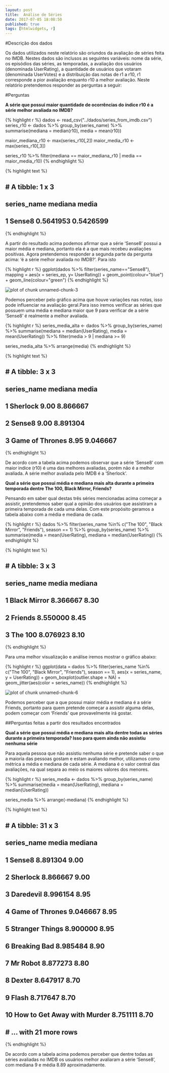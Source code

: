 ```yaml
---
layout: post
title:  Análise de Séries
date: 2017-07-05 18:08:50
published: true
tags: [htmlwidgets, r]
---
```





#Descrição dos dados

Os dados utilizados neste relatório são oriundos da avaliação de séries feita no IMDB. Nestes dados são inclusos as seguintes variáveis: nome da série, os episódios das séries, as temporadas, a avaliação dos usuários (denominada UserRating), a quantidade de usuários que votaram (denominada UserVotes) e a distribuição das notas de r1 a r10, r1 corresponde a pior avaliação enquanto r10 a melhor avaliação. Neste relatório pretendemos responder as perguntas a seguir:

#Perguntas

**A série que possui maior quantidade de ocorrências do índice r10 é a série melhor avaliada no IMDB?**


{% highlight r %}
dados <- read_csv("../dados/series_from_imdb.csv")
series_r10 <- dados %>% 
    group_by(series_name) %>% 
    summarise(mediana = median(r10), media = mean(r10))

maior_mediana_r10 <- max(series_r10[,2])
maior_media_r10 <- max(series_r10[,3])

series_r10 %>% 
  filter(mediana == maior_mediana_r10 | media == maior_media_r10)
{% endhighlight %}



{% highlight text %}
## # A tibble: 1 x 3
##   series_name   mediana     media
##         <chr>     <dbl>     <dbl>
## 1      Sense8 0.5641953 0.5426599
{% endhighlight %}


A partir do resultado acima podemos afirmar que a série ‘Sense8’ possui a maior média e mediana, portanto ela é a que mais recebeu avaliações positivas. Agora pretendemos responder a segunda parte da pergunta acima: ‘é a série melhor avaliada no IMDB?’. Para isto

  

{% highlight r %}
ggplot(dados %>%  filter(series_name=="Sense8"), mapping = aes(x = series_ep, y= UserRating)) +
    geom_point(colour="blue") +
    geom_line(colour="green")
{% endhighlight %}

![plot of chunk unnamed-chunk-3](/portfolio-analisesfigure/source/Problema1-CP4/2017-05-26-Problema1-CP4/unnamed-chunk-3-1.png)

Podemos perceber pelo gráfico acima que houve variações nas notas, isso pode influenciar na avaliação geral.Para isso iremos verificar as séries que possuem uma média e mediana maior que 9 para verificar de a série ‘Sense8’ é realmente a melhor avaliada.


{% highlight r %}
series_media_alta <- dados %>% 
  group_by(series_name) %>% 
  summarise(mediana = median(UserRating), media = mean(UserRating)) %>% 
  filter(media > 9 | mediana >= 9)

series_media_alta %>% 
  arrange(media)
{% endhighlight %}



{% highlight text %}
## # A tibble: 3 x 3
##       series_name mediana    media
##             <chr>   <dbl>    <dbl>
## 1        Sherlock    9.00 8.866667
## 2          Sense8    9.00 8.891304
## 3 Game of Thrones    8.95 9.046667
{% endhighlight %}

De acordo com a tabela acima podemos observar que a série ‘Sense8’ com maior indice (r10) é uma das melhores avaliadas, porém não é a melhor avaliada. A série melhor avaliada pelo IMDB é a ‘Sherlock’.

**Qual a série que possui média e mediana mais alta durante a primeira temporada dentre The 100, Black Mirror, Friends?**

Pensando em saber qual destas três séries mencionadas acima começar a assistir, pretendemos saber qual a opinião dos usuários que assistiram a primeira temporada de cada uma delas. Com este propósito geramos a tabela abaixo com a média e mediana de cada.


{% highlight r %}
dados %>% 
  filter(series_name %in% c("The 100", "Black Mirror", "Friends"), season == 1) %>% 
  group_by(series_name) %>% 
  summarise(media = mean(UserRating), mediana = median(UserRating))
{% endhighlight %}



{% highlight text %}
## # A tibble: 3 x 3
##    series_name    media mediana
##          <chr>    <dbl>   <dbl>
## 1 Black Mirror 8.366667    8.30
## 2      Friends 8.550000    8.45
## 3      The 100 8.076923    8.10
{% endhighlight %}

Para uma melhor visualização e análise iremos mostrar o gráfico abaixo:


{% highlight r %}
ggplot(data = dados %>% filter(series_name %in% c("The 100", "Black Mirror", "Friends"), season == 1), aes(x = series_name, y = UserRating)) + 
  geom_boxplot(outlier.shape = NA) +
  geom_jitter(aes(color = series_name)) 
{% endhighlight %}

![plot of chunk unnamed-chunk-6](/portfolio-analisesfigure/source/Problema1-CP4/2017-05-26-Problema1-CP4/unnamed-chunk-6-1.png)


Podemos perceber que a que possui maior média e mediana é a série Friends, portanto para quem pretende começar a assistir alguma delas, podem começar com ‘Friends’ que provavelmente irá gostar.

##Perguntas feitas a partir dos resultados encontrados

**Qual a série que possui média e mediana mais alta dentre todas as séries durante a primeira temporada? Isso para quem ainda não assistiu nenhuma série**

Para aquela pessoa que não assistiu nenhuma série e pretende saber o que a maioria das pessoas gostam e estam avaliando melhor, utilizamos como métrica a média e mediana de cada série. A mediana é o valor central das avaliações, na qual separa ao meio os maiores valores dos menores.


{% highlight r %}
series_media <- dados %>% 
  group_by(series_name) %>% 
  summarise(media = mean(UserRating), mediana = median(UserRating)) 

series_media %>% 
   arrange(-mediana)
{% endhighlight %}



{% highlight text %}
## # A tibble: 31 x 3
##                    series_name    media mediana
##                          <chr>    <dbl>   <dbl>
##  1                      Sense8 8.891304    9.00
##  2                    Sherlock 8.866667    9.00
##  3                   Daredevil 8.996154    8.95
##  4             Game of Thrones 9.046667    8.95
##  5             Stranger Things 8.900000    8.95
##  6                Breaking Bad 8.985484    8.90
##  7                    Mr Robot 8.877273    8.80
##  8                      Dexter 8.647917    8.70
##  9                       Flash 8.717647    8.70
## 10 How to Get Away with Murder 8.751111    8.70
## # ... with 21 more rows
{% endhighlight %}


De acordo com a tabela acima podemos perceber que dentre todas as séries avaliadas no IMDB os usuários melhor avaliaram a série ‘Sense8’, com mediana 9 e média 8.89 aproximadamente.
